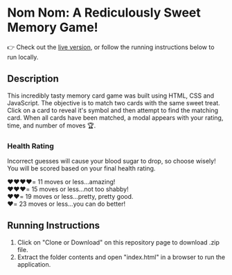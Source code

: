 # Nom Nom: A Rediculously Sweet Memory Game!

👉 Check out the [live version](https://mattrdiamond.github.io/Nom-Nom-Memory-Game/), or follow the running instructions below to run locally.

## Description

This incredibly tasty memory card game was built using HTML, CSS and JavaScript. The objective is to match two cards with the same sweet treat. Click on a card to reveal it's symbol and then attempt to find the matching card. When all cards have been matched, a modal appears with your rating, time, and number of moves 🏆.

### Health Rating

Incorrect guesses will cause your blood sugar to drop, so choose wisely! You will be scored based on your final health rating.

❤️❤️❤️❤️= 11 moves or less...amazing!<br/>
❤️❤️❤️= 15 moves or less...not too shabby!<br/>
❤️❤️️= 19 moves or less...pretty, pretty good.<br/>
❤️= 23 moves or less...you can do better!<br/>

## Running Instructions

1. Click on "Clone or Download" on this repository page to download .zip file.
2. Extract the folder contents and open "index.html" in a browser to run the application.
